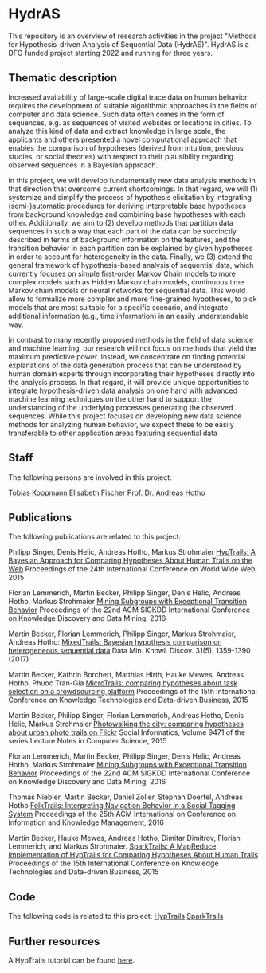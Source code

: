# HydrAS
This repository is an overview of research activities in the project "Methods for Hypothesis-driven Analysis of Sequential Data (HydrAS)". 
HydrAS is a DFG funded project starting 2022 and running for three years. 

## Thematic description

Increased availability of large-scale digital trace data on human behavior requires the development of suitable algorithmic approaches in the fields of computer and data science. Such data often comes in the form of sequences, e.g. as sequences of visited websites or locations in cities. To analyze this kind of data and extract knowledge in large scale, the applicants and others presented a novel computational approach that enables the comparison of hypotheses (derived from intuition, previous studies, or social theories) with respect to their plausibility regarding observed sequences in a Bayesian approach.

In this project, we will develop fundamentally new data analysis methods in that direction that overcome current shortcomings. In that regard, we will (1) systemize and simplify the process of hypothesis elicitation by integrating (semi-)automatic procedures for deriving interpretable base hypotheses from background knowledge and combining base hypotheses with each other. Additionally, we aim to (2) develop methods that partition data sequences in such a way that each part of the data can be succinctly described in terms of background information on the features, and the transition behavior in each partition can be explained by given hypotheses in order to account for heterogeneity in the data. Finally, we (3) extend the general framework of hypothesis-based analysis of sequential data, which currently focuses on simple first-order Markov Chain models to more complex models such as Hidden Markov chain models, continuous time Markov chain models or neural networks for sequential data. This would allow to formalize more complex and more fine-grained hypotheses, to pick models that are most suitable for a specific scenario, and integrate additional information (e.g., time information) in an easily understandable way.

In contrast to many recently proposed methods in the field of data science and machine learning, our research will not focus on methods that yield the maximum predictive power. Instead, we concentrate on finding potential explanations of the data generation process that can be understood by human domain experts through incorporating their hypotheses directly into the analysis process. In that regard, it will provide unique opportunities to integrate hypothesis-driven data analysis on one hand with advanced machine learning techniques on the other hand to support the understanding of the underlying processes generating the observed sequences. While this project focuses on developing new data science methods for analyzing human behavior, we expect these to be easily transferable to other application areas featuring sequential data

## Staff

The following persons are involved in this project:

[Tobias Koopmann](https://www.informatik.uni-wuerzburg.de/datascience/staff/koopmann/)
[Elisabeth Fischer](https://www.informatik.uni-wuerzburg.de/datascience/staff/elisabeth-fischer/)
[Prof. Dr. Andreas Hotho](https://www.informatik.uni-wuerzburg.de/datascience/staff/hotho/)

## Publications

The following publications are related to this project:

Philipp Singer, Denis Helic, Andreas Hotho, Markus Strohmaier
[HypTrails: A Bayesian Approach for Comparing Hypotheses About Human Trails on the Web](https://dl.acm.org/doi/abs/10.1145/2736277.2741080)
Proceedings of the 24th International Conference on World Wide Web, 2015

Florian Lemmerich, Martin Becker, Philipp Singer, Denis Helic, Andreas Hotho, Markus Strohmaier
[Mining Subgroups with Exceptional Transition Behavior](https://dl.acm.org/doi/10.1145/2939672.2939752)
Proceedings of the 22nd ACM SIGKDD International Conference on Knowledge Discovery and Data Mining, 2016

Martin Becker, Florian Lemmerich, Philipp Singer, Markus Strohmaier, Andreas Hotho:
[MixedTrails: Bayesian hypothesis comparison on heterogeneous sequential data](https://link.springer.com/article/10.1007/s10618-017-0518-x)
Data Min. Knowl. Discov. 31(5): 1359-1390 (2017)

Martin Becker, Kathrin Borchert, Matthias Hirth, Hauke Mewes, Andreas Hotho, Phuoc Tran-Gia
[MicroTrails: comparing hypotheses about task selection on a crowdsourcing platform](https://dl.acm.org/doi/10.1145/2809563.2809608)
Proceedings of the 15th International Conference on Knowledge Technologies and Data-driven Business, 2015

Martin Becker, Philipp Singer, Florian Lemmerich, Andreas Hotho, Denis Helic, Markus Strohmaier
[Photowalking the city: comparing hypotheses about urban photo trails on Flickr](https://link.springer.com/chapter/10.1007/978-3-319-27433-1_16)
Social Informatics, Volume 9471 of the series Lecture Notes in Computer Science, 2015

Florian Lemmerich, Martin Becker, Philipp Singer, Denis Helic, Andreas Hotho, Markus Strohmaier
[Mining Subgroups with Exceptional Transition Behavior](https://dl.acm.org/doi/10.1145/2939672.2939752)
Proceedings of the 22nd ACM SIGKDD International Conference on Knowledge Discovery and Data Mining, 2016

Thomas Niebler, Martin Becker, Daniel Zoller, Stephan Doerfel, Andreas Hotho
[FolkTrails: Interpreting Navigation Behavior in a Social Tagging System](https://dl.acm.org/doi/10.1145/2983323.2983686)
Proceedings of the 25th ACM International on Conference on Information and Knowledge Management, 2016

Martin Becker, Hauke Mewes, Andreas Hotho, Dimitar Dimitrov, Florian Lemmerich, and Markus Strohmaier.
[SparkTrails: A MapReduce Implementation of HypTrails for Comparing Hypotheses About Human Trails](https://dl.acm.org/doi/10.1145/2872518.2889380)
Proceedings of the 15th International Conference on Knowledge Technologies and Data-driven Business, 2015


## Code 

The following code is related to this project:
[HypTrails](https://github.com/mgbckr/pytrails)
[SparkTrails](https://github.com/mgbckr/sparktrails)

## Further resources

A HypTrails tutorial can be found [here](https://nbviewer.org/github/psinger/HypTrails/blob/master/tutorial/hyptrails_tutorial.ipynb). 

